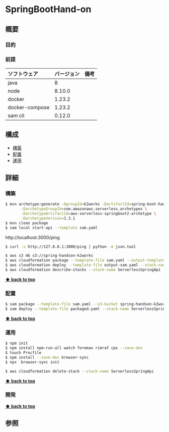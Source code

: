 # SpringBootHand-on

## 概要

### 目的

### 前提

| ソフトウェア   | バージョン | 備考 |
| :------------- | :--------- | :--- |
| java           | 8          |      |
| node           | 8.10.0     |      |
| docker         | 1.23.2     |      |
| docker-compose | 1.23.2     |      |
| sam cli        | 0.12.0     |      |

## 構成

- [構築](#構築)
- [配置](#配置)
- [運用](#運用)

## 詳細

### 構築

```bash
$ mvn archetype:generate -DgroupId=k2works -DartifactId=spring-boot-handson -Dversion=1.0-SNAPSHOT \
       -DarchetypeGroupId=com.amazonaws.serverless.archetypes \
       -DarchetypeArtifactId=aws-serverless-springboot2-archetype \
       -DarchetypeVersion=1.3.1
$ mvn clean package
$ sam local start-api --template sam.yaml
```

http://localhost:3000/ping
```bash
$ curl -s http://127.0.0.1:3000/ping | python -m json.tool
```

```bash
$ aws s3 mb s3://spring-handson-k2works
$ aws cloudformation package --template-file sam.yaml --output-template-file output-sam.yaml --s3-bucket spring-handson-k2works
$ aws cloudformation deploy --template-file output-sam.yaml --stack-name ServerlessSpringApi --capabilities CAPABILITY_IAM
$ aws cloudformation describe-stacks --stack-name ServerlessSpringApi
```

**[⬆ back to top](#構成)**

### 配置

```bash
$ sam package --template-file sam.yaml --s3-bucket spring-handson-k2works --output-template-file packaged.yaml
$ sam deploy --template-file packaged.yaml --stack-name ServerlessSpringApi --capabilities CAPABILITY_IAM --parameter-overrides ENV=production
```

**[⬆ back to top](#構成)**

### 運用

```bash
$ npm init
$ npm install npm-run-all watch foreman rimraf cpx --save-dev
$ touch Procfile
$ npm install --save-dev browser-sync
$ npx  browser-sync init
```

```bash
$ aws cloudformation delete-stack --stack-name ServerlessSpringApi
```

**[⬆ back to top](#構成)**

### 開発

**[⬆ back to top](#構成)**

## 参照
